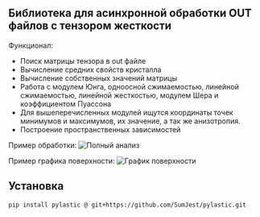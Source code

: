 
## Библиотека для асинхронной обработки OUT файлов с тензором жесткости
Функционал:
 - Поиск матрицы тензора в out файле
 - Вычисление средних свойств кристалла
 - Вычисление собственных значений матрицы
 - Работа с модулем Юнга, одноосной сжимаемостью, линейной сжимаемостью, линейной жесткостью, модулем Шера и коэффициентом Пуассона
 - Для вышеперечисленных модулей ищутся координаты точек минимумов и максимумов, их значение, а так же анизотропия.
 - Построение пространственных зависимостей

Пример обработки:
![Полный анализ](https://i.imgur.com/fFhXXLz.png)


Пример графика поверхности:
![График поверхности](https://i.imgur.com/7b2syAX.png)

## Установка

    pip install pylastic @ git+https://github.com/SumJest/pylastic.git

